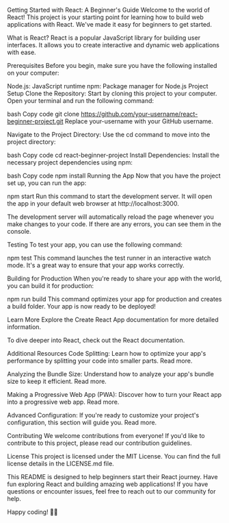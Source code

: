 Getting Started with React: A Beginner's Guide
Welcome to the world of React! This project is your starting point for learning how to build web applications with React. We've made it easy for beginners to get started.

What is React?
React is a popular JavaScript library for building user interfaces. It allows you to create interactive and dynamic web applications with ease.

Prerequisites
Before you begin, make sure you have the following installed on your computer:

Node.js: JavaScript runtime
npm: Package manager for Node.js
Project Setup
Clone the Repository: Start by cloning this project to your computer. Open your terminal and run the following command:

bash
Copy code
git clone https://github.com/your-username/react-beginner-project.git
Replace your-username with your GitHub username.

Navigate to the Project Directory: Use the cd command to move into the project directory:

bash
Copy code
cd react-beginner-project
Install Dependencies: Install the necessary project dependencies using npm:

bash
Copy code
npm install
Running the App
Now that you have the project set up, you can run the app:

npm start
Run this command to start the development server. It will open the app in your default web browser at http://localhost:3000.

The development server will automatically reload the page whenever you make changes to your code. If there are any errors, you can see them in the console.

Testing
To test your app, you can use the following command:

npm test
This command launches the test runner in an interactive watch mode. It's a great way to ensure that your app works correctly.

Building for Production
When you're ready to share your app with the world, you can build it for production:

npm run build
This command optimizes your app for production and creates a build folder. Your app is now ready to be deployed!

Learn More
Explore the Create React App documentation for more detailed information.

To dive deeper into React, check out the React documentation.

Additional Resources
Code Splitting: Learn how to optimize your app's performance by splitting your code into smaller parts. Read more.

Analyzing the Bundle Size: Understand how to analyze your app's bundle size to keep it efficient. Read more.

Making a Progressive Web App (PWA): Discover how to turn your React app into a progressive web app. Read more.

Advanced Configuration: If you're ready to customize your project's configuration, this section will guide you. Read more.

Contributing
We welcome contributions from everyone! If you'd like to contribute to this project, please read our contribution guidelines.

License
This project is licensed under the MIT License. You can find the full license details in the LICENSE.md file.

This README is designed to help beginners start their React journey. Have fun exploring React and building amazing web applications! If you have questions or encounter issues, feel free to reach out to our community for help.

Happy coding! 🚀🌟




